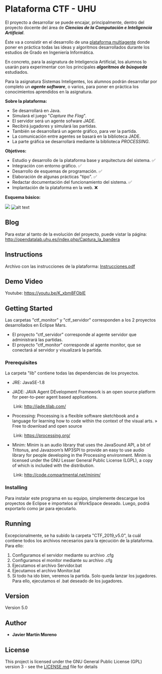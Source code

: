 # Plataforma CTF - UHU

El proyecto a desarrollar se puede encajar, principalmente, dentro del proyecto docente del área de ***Ciencias de la Computación e Inteligencia Artificial***. 

Éste va a consistir en el desarrollo de una <u>plataforma multiagente</u> donde poner en práctica todas las ideas y algoritmos desarrollados durante los estudios de Grado en Ingeniería Informática. 

En concreto, para la asignatura de Inteligencia Artificial, los alumnos lo usarán para experimentar con los principales ***algoritmos de búsqueda*** estudiados. 

Para la asignatura Sistemas Inteligentes, los alumnos podrán desarrollar por completo un ***agente software***, o varios, para poner en práctica los conocimientos aprendidos en la asignatura. 

**Sobre la plataforma:**

- Se desarrollará en Java. 
- Simulará el juego "*Capture the Flag*". 
- El servidor será un agente sofware *JADE*. 
- Recibirá jugadores y simulará las partidas. 
- También se desarrollará un agente gráfico, para ver la partida. 
- La comunicación entre agentes se basará en la biblioteca JADE. 
- La parte gráfica se desarrollará mediante la biblioteca *PROCESSING*.

**Objetivos:** 

- Estudio y desarrollo de la plataforma base y arquitectura del sistema. ✅
- Integración con entorno gráfico. ✅
- Desarrollo de esquemas de programación. ✅
- Elaboración de algunas prácticas "tipo". ✅
- Redactar documentación del funcionamiento del sistema. ✅
- Implantación de la plataforma en la web. ❌

**Esquema básico:**

![](C:\Users\JAVIER\Desktop\TFG\GitRepository\Plataforma_CTF_UHU\Esquema_CTF.png)
![alt text](https://raw.https://github.com/Saviatron/Plataforma_CTF_UHU.git/master/to/Esquema_CTF.png)



## Blog
Para estar al tanto de la evolución del proyecto, puede vistar la página:
http://opendatalab.uhu.es/index.php/Captura_la_bandera

## Instructions
Archivo con las instrucciones de la plataforma: [Instrucciones.pdf](Instrucciones.pdf)

## Demo Video
Youtube: https://youtu.be/K_xbm8FObIE

## Getting Started

Las carpetas "ctf_monitor" y "ctf_servidor" corresponden a los 2 proyectos desarrollados en Eclipse Mars. 
- El proyecto "ctf_servidor" corresponde al agente servidor que administrará las partidas.
- El proyecto "ctf_monitor" corresponde al agente monitor, que se conectará al servidor y visualizará la partida.

### Prerequisites

La carpeta "lib" contiene todas las dependencias de los proyectos. 

- JRE: JavaSE-1.8



- JADE: JAVA Agent DEvelopment Framework is an open source platform for peer-to-peer agent based applications.

  ​	Link: http://jade.tilab.com/

  

- Processing: Processing is a flexible software sketchbook and a language for learning how to code within the 
  context of the visual arts.
  » Free to download and open source

  ​	Link: https://processing.org/

  

- Minim: Minim is an audio library that uses the JavaSound API, a bit of Tritonus, and Javazoom’s MP3SPI to 
  provide an easy to use audio library for people developing in the Processing environment.
  Minim is licensed under the GNU Lesser General Public License (LGPL), a copy of which is included with the 
  distribution.

  ​	Link: http://code.compartmental.net/minim/

  



### Installing

Para instalar este programa en su equipo, simplemente descargue los proyectos de Eclipse e importelos al WorkSpace deseado.
Luego, podrá exportarlo como jar para ejecutarlo.

## Running

Excepcionalmente, se ha subido la carpeta "CTF_2019_v5.0", la cuál contiene todos los archivos necesarios para la ejecución de la plataforma.
Para ello:
1. Configuramos el servidor mediante su archivo .cfg
2. Configuramos el monitor mediante su archivo .cfg
3. Ejecutamos el archivo Servidor.bat
4. Ejecutamos el archivo Monitor.bat
5. Si todo ha ido bien, veremos la partida. Solo queda lanzar los jugadores. Para ello, ejecutamos el .bat deseado de los jugadores.


## Version

Version 5.0

## Author

* **Javier Martín Moreno** 

## License

This project is licensed under the GNU General Public License (GPL) version 3 - see the [LICENSE.md](LICENSE.md) file for details

